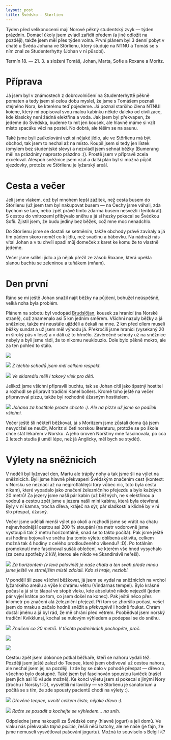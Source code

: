 ```yaml
---
layout: post
title: Švédsko — Størlien
---
```


Týden před velikonocemi mají Norové pěkný studentský zvyk — týden prázdnin. Domácí úkoly jsem zvládl zařídit předem (a jiné odložit na později), takže jsem měl přes týden volna. První plánem byl 3 denní pobyt v chatě u Švéda Johana ve Störlienu, který studuje na NTNU a Tomáš se s ním znal ze Studenterhytty (Johan v ní působí).

Termín 18. — 21. 3. a složení Tomáš, Johan, Marta, Sofie a Roxane a Moritz.

# Příprava

Já jsem byl v známostech z dobrovolničení na Studenterhyttě pěkně pomaten a tedy jsem si celou dobu myslel, že jsme s Tomášem poznali stejného Nora, ke kterému teď pojedeme. Já poznal staršího člena NTNUI koiene, který mi popisoval svou malou kabinku někde daleko od civilizace, kde klasicky není žádná elektřina a voda. Jak jsem byl překvapen, že jedeme do Švédska, budeme to mít jen kousek, ale hlavně máme si vzít místo spacáku věci na postel. No dobrá, ale těším se na saunu.

Také jsme byli zaúkolováni vzít si nějaké jídlo, ale ve Störlienu má být obchod, tak jsem to nechal až na místo. Koupil jsem si tedy jen lístek (omylem bez studentské slevy) a nezvládl jsem sehnat běžky (Bumerang měl na prázdniny naprosto prázdno :(). Prostě jsem v přípravě zcela exceloval. Alespoň sněžnice jsem vzal a další plán byl si možná půjčit sjezdovky, protože ve Störlienu je lyžarský areál.

# Cesta a večer

Jeli jsme vlakem, což byl mnohem lepší zážitek, než cesta busem do Störlienu (už jsem tam byl nakupovat busem — na Čechy jsme váhali, zda bychom se tam, nebo zpět právě tímto zdarma busem nesvezli i tentokrát). S cestou do vnitrozemí přibývalo sněhu a já si hezky pokecal se Švédkou Sofií. Zjistil jsem, že budu jediný bez běžek, což mne moc nenadchlo.

Do Störlienu jsme se dostali se setměním, takže obchody právě zavíraly a já tím pádem skoro neměl co k jídlu, než svačinu a bábovku. Na nádraží nás vítal Johan a v tu chvíli spadl můj domeček z karet ke komu že to vlastně jedeme.

Večer jsme sdíleli jídlo a já nějak přežil ze zásob Roxane, která upekla slanou buchtu se zeleninou a tuňákem (mňam).

# Den první

Ráno se mi ještě Johan snažil najít běžky na půjčení, bohužel neúspěšně, velká noha byla problém.

Plánem na sobotu byl vodopád [Brudslöjan](https://sv.wikipedia.org/wiki/Brudsl%C3%B6jan,_Norge), kousek za hranicí (na Norské straně), což znamenalo asi 5 km jedním směrem. Všichni nazuly běžky a já sněžnice, takže mi neustále ujížděli a čekali na mne. 2 km před cílem museli běžky sundat a už jsem měl výhodu já. Překročili jsme hranici (vysekaný 20 m široký pás v lese) a v dáli už to hřmělo. Závěrečné schody už na sněžnice nebyly a byli jsme rádi, že to nikomu neuklouzlo. Dole bylo pěkně mokro, ale za ten pohled to stálo.

![](https://raw.githubusercontent.com/Bender250/bender250.github.io/master/images/hein/waterfall.JPG)

![](https://raw.githubusercontent.com/Bender250/bender250.github.io/master/images/hein/stairs.JPG)
*Z těchto schodů jsem měl celkem respekt.*

![](https://raw.githubusercontent.com/Bender250/bender250.github.io/master/images/hein/children.JPG)
*Ve skiareálu měli i takový vlek pro děti.*

Jelikož jsme všichni připravili buchtu, tak se Johan cítil jako špatný hostitel a rozhodl se připravit tradiční Kanel bollers. Kromě toho ještě na večer připravoval pizzu, takže byl rozhodně úžasným hostitelem.

![](https://raw.githubusercontent.com/Bender250/bender250.github.io/master/images/hein/stairs.JPG)
*Johana za hostitele proste chcete :). Ale na pizze už jsme se podíleli všichni.*

Večer ještě šli někteří běžkovat, já s Moritzem jsme zůstali doma (já jsem nevydržel se neučit, Moritz si četl norskou literaturu, protože se po škole chce stát lékařem v Norsku. A jeho úroveň Norštiny mne fascinovala, po cca 2 letech studia ji uměl lépe, než já Anglicky, měl bych se stydět).

# Výlety na sněžnicích

V neděli byl lyžovací den, Martu ale trápily nohy a tak jsme šli na výlet na sněžnicích. Byli jsme hlavně překvapeni Švédským značením cest (kontext: v Norsku se neznačí až na nejprofláklejší túry vůbec nic, toto byla cesta nikam), které vypadalo jako značení železničního přejezdu a bylo každých 20 metrů! Za jezery jsme našli pár kabin (už běžných, ne s elektřinou a vodou) a cestou zpět jsme u jezera našli mini kabinu, která byla otevřená. Byly v ní kamna, trocha dřeva, kráječ na sýr, pár sladkostí a klidně by v ní šlo přespat, úžasný.

Večer jsme udělali menší výlet po okolí a rozhodli jsme se vrátit na chatu nejnevhodnější cestou asi 200 % stoupání (na metr vodorovně jsme vystoupili tak 2 metru horizontálně, snad se to takto počítá). Pak jsme ještě asi hodinu bojovali ve sněhu (na tomto výletu oblíbená aktivita, celkem možná tak 4 hodiny z celého prodlouženého víkendu? :D). Po totálním promoknutí mne fascinoval sušák oblečení, ve kterém vše hned vysychalo (za cenu spotřeby 2 kW, kterou ale nikdo ve Skandinávii neřeší).

![](https://raw.githubusercontent.com/Bender250/bender250.github.io/master/images/hein/path.jpg)
*Za horizontem (v levé polovině) je naše chata a ten svah přede mnou jsme ještě ve strmějším místě zdolali. Kdo si hraje, nezlobí.*

V pondělí šli zase všichni běžkovat, já jsem se vydal na sněžnicích na vrchol lyžarského areálu a výše k chrámu větru (Vindarnas tempel). Bylo krásné počasí a já si to šlapal ve stopě vleku, kde absolutně nikdo nejezdil (jeden pár vyjel krátce po tom, co jsem došel na konec). Pak ještě něco přes kilometr po značení alá železniční přejezd. Při tom se zhoršilo počasí, vešel jsem do mraku a začalo hodně sněžit a *překvapivě* i hodně foukat. Chrám dostál jménu a já byl rád, že mě chrání před větrem. Poobědval jsem norský tradiční Kvikklunsj, kochal se nulovým výhledem a podepsal se do sněhu.

![](https://raw.githubusercontent.com/Bender250/bender250.github.io/master/images/hein/path.jpg)
*Značení co 20 metrů. V těchto podmínkách pochopéte, proč.*

![](https://raw.githubusercontent.com/Bender250/bender250.github.io/master/images/hein/temple.jpg)

![](https://raw.githubusercontent.com/Bender250/bender250.github.io/master/images/hein/temple_sign.jpg)

Cestou zpět jsem dokonce potkal běžkaře, kteří se nahoru vydali též. Později jsem ještě zalezl do Teepee, které jsem obdivoval už cestou nahoru, ale nechal jsem jej na později. I zde by se dalo v pohodě přespat — dřevo a všechno bylo dostupné. Také jsem byl fascinován spoustou laviček (našel jsem jich asi 10 všude možně). Ke konci výletu jsem si pokecal s jinými Nory (trochu i Norsky! :D), vysvětlili mi lavičky — ve Störlienu je sanatorium a počítá se s tím, že zde spousty pacientů chodí na výlety :).

![](https://raw.githubusercontent.com/Bender250/bender250.github.io/master/images/hein/teepee.jpg)
*Dřevěné teepee, uvnitř celkem čisto, nějaké dřevo :).*

![](https://raw.githubusercontent.com/Bender250/bender250.github.io/master/images/hein/bench.jpg)
*Račte se posadit a kochejte se výhledem... na sníh.*

Odpoledne jsme nakoupili za Švédské ceny (hlavně jogurt) a jeli domů. Ve vlaku nás překvapila *tajná policie*, řešili něčí batohy, ale ne naše (je fajn, že jsme nemuseli vysvětlovat pašování jogurtu). Možná to souviselo s Belgií :(?
